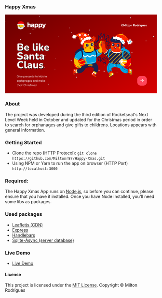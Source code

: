 ### Happy Xmas

![Screen Shot](https://github.com/Miltonr87/Happy-Xmas/blob/main/Happy%20Xmas.png)

### About

The project was developed during the third edition of Rocketseat's Next Level Week held in October and updated for the Christmas period in order to search for orphanages and give gifts to childrens. Locations appears with general information. 

### Getting Started

- Clone the repo (HTTP Protocol): ```git clone https://github.com/Miltonr87/Happy-Xmas.git```
- Using NPM or Yarn to run the app on browser (HTTP Port) ```http://localhost:3000``` 

### Required:
The Happy Xmas App runs on [Node.js](https://nodejs.org/), so before you can continue, please ensure that you have it installed. Once you have Node installed, you'll need some libs as packages.

### Used packages
- [Leafletjs (CDN)](https://leafletjs.com/index.html)
- [Express](https://expressjs.com/)
- [Handlebars](https://handlebarsjs.com/)
- [Sqlite-Async (server database)](https://www.npmjs.com/package/sqlite-async)

### Live Demo 

- [Live Demo](happy-xmas.herokuapp.com)

#### License

This project is licensed under the [MIT License](https://magno.mit-license.org/2018). Copyright © Milton Rodrigues
